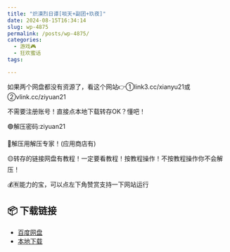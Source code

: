 ```yaml
---
title: "炽漠烈日谭[啖天+副团+玖夜]"
date: 2024-08-15T16:34:14
slug: wp-4875
permalink: /posts/wp-4875/
categories:
  - 游戏🎮
  - 狂欢蜜话
tags:

---
```


如果两个网盘都没有资源了，看这个网站👉①link3.cc/xianyu21或②vlink.cc/ziyuan21

不需要注册账号！直接点本地下载转存OK？懂吧！

🟢解压密码:ziyuan21

🔵解压用解压专家！(应用商店有)

🟡转存的链接网盘有教程！一定要看教程！按教程操作！不按教程操作你不会解压！

💰🈶能力的宝，可以点左下角赞赏支持一下网站运行

## 📦 下载链接
- [百度网盘](https://blziyuan21.com/pay-download/4875?key=39875d1a2a&down_id=0)
- [本地下载](https://blziyuan21.com/pay-download/4875?key=39875d1a2a&down_id=1)

